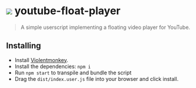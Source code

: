<h1><img src="https://www.google.com/s2/favicons?sz=64&domain=youtube.com" /> youtube-float-player</h1>

> A simple userscript implementing a floating video player for YouTube.

## Installing

- Install [Violentmonkey](https://violentmonkey.github.io/get-it).
- Install the dependencies: `npm i`
- Run `npm start` to transpile and bundle the script
- Drag the `dist/index.user.js` file into your browser and click install.
